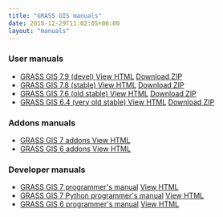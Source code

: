 ```yaml
---
title: "GRASS GIS manuals"
date: 2018-12-29T11:02:05+06:00
layout: "manuals"
---
```


### User manuals

<ul id="links" class="list-unstyled version">
 <li>
  <span class="mwl"><a href="https://grass.osgeo.org/grass79/manuals/index.html " target="_blank"> GRASS GIS 7.9 (devel) </a></span>
  <a href="https://grass.osgeo.org/grass79/manuals/index.html" class="inl btn btn-primary" target="_blank">View HTML</a> <a href="#" class="inl btn btn-secondary">Download ZIP</a>
  </li>
   <li>
  <span class="mwl"><a href="https://grass.osgeo.org/grass78/manuals/index.html " target="_blank"> GRASS GIS 7.8 (stable) </a></span>
  <a href="https://grass.osgeo.org/grass78/manuals/index.html" class="inl btn btn-primary" target="_blank">View HTML</a> <a href="#" class="inl btn btn-secondary">Download ZIP</a>
  </li>
   <li>
  <span class="mwl"><a href="https://grass.osgeo.org/grass76/manuals/index.html " target="_blank"> GRASS GIS 7.6 (old stable) </a></span>
  <a href="https://grass.osgeo.org/grass76/manuals/index.html" class="inl btn btn-primary" target="_blank">View HTML</a> <a href="#" class="inl btn btn-secondary">Download ZIP</a>
  </li>
<!--   <li>
  <span class="mwl"><a href="https://grass.osgeo.org/grass74/manuals/index.html " target="_blank"> GRASS GIS 7.4 (stable) </a></span>
  <a href="https://grass.osgeo.org/grass74/manuals/index.html" class="inl btn btn-primary" target="_blank">View HTML</a> <a href="#" class="inl btn btn-secondary">Download ZIP</a>
  </li>
   <li>
  <span class="mwl"><a href="https://grass.osgeo.org/grass72/manuals/index.html " target="_blank"> GRASS GIS 7.2 (stable) </a></span>
  <a href="https://grass.osgeo.org/grass72/manuals/index.html" class="inl btn btn-primary" target="_blank">View HTML</a> <a href="#" class="inl btn btn-secondary">Download ZIP</a>
  </li>
   <li>
  <span class="mwl"><a href="https://grass.osgeo.org/grass70/manuals/index.html " target="_blank"> GRASS GIS 7.0 (stable) </a></span>
  <a href="https://grass.osgeo.org/grass70/manuals/index.html" class="inl btn btn-primary" target="_blank">View HTML</a> <a href="#" class="inl btn btn-secondary">Download ZIP</a>
  </li>
-->
     <li>
  <span class="mwl"><a href="https://grass.osgeo.org/grass64/manuals/index.html " target="_blank"> GRASS GIS 6.4 (very old stable) </a></span>
  <a href="https://grass.osgeo.org/grass64/manuals/index.html" class="inl btn btn-primary" target="_blank">View HTML</a> <a href="#" class="inl btn btn-secondary">Download ZIP</a>
  </li>
</ul>

### Addons manuals

<ul id="links" class="list-unstyled version">
 <li>
  <span class="mwl"><a href="https://grass.osgeo.org/grass7/manuals/addons/ " target="_blank"> GRASS GIS 7 addons </a></span>
  <a href="https://grass.osgeo.org/grass7/manuals/addons/" class="inl btn btn-primary" target="_blank">View HTML</a>
  </li>
 <li>
  <span class="mwl"><a href="https://grass.osgeo.org/grass6/manuals/addons/ " target="_blank"> GRASS GIS 6 addons </a></span>
  <a href="https://grass.osgeo.org/grass6/manuals/addons/" class="inl btn btn-primary" target="_blank">View HTML</a>
  </li>
</ul>


### Developer manuals
<ul id="links" class="list-unstyled version">
 <li>
  <span class="mwl"><a href="https://grass.osgeo.org/programming7/" target="_blank">GRASS GIS 7 programmer's manual</a></span>
  <a href="https://grass.osgeo.org/programming7/" class="inl btn btn-primary" target="_blank">View HTML</a>
  </li>
 <li>
  <span class="mwl"><a href="https://grass.osgeo.org/grass79/manuals/libpython/" target="_blank">GRASS GIS 7 Python programmer's manual</a></span>
  <a href="https://grass.osgeo.org/grass79/manuals/libpython/" class="inl btn btn-primary" target="_blank">View HTML</a>
  </li>
 <li>
  <span class="mwl"><a href="https://grass.osgeo.org/programming6/" target="_blank"> GRASS GIS 6 programmer's manual</a></span>
  <a href="https://grass.osgeo.org/programming6/" class="inl btn btn-primary" target="_blank">View HTML</a>
  </li>
</ul>

